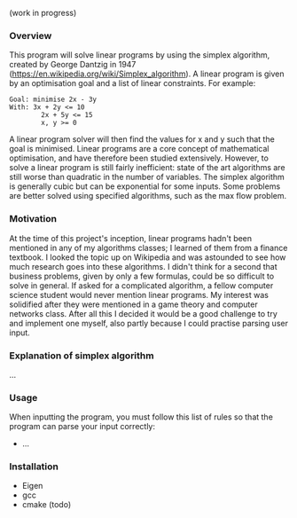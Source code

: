(work in progress)

### Overview
This program will solve linear programs by using the simplex algorithm, created by George Dantzig in 1947 (https://en.wikipedia.org/wiki/Simplex_algorithm). A linear program is given by an optimisation goal and a list of linear constraints. For example: 

	Goal: minimise 2x - 3y
	With: 3x + 2y <= 10
            2x + 5y <= 15
            x, y >= 0

A linear program solver will then find the values for x and y such that the goal is minimised. Linear programs are a core concept of mathematical optimisation, and have therefore been studied extensively. However, to solve a linear program is still fairly inefficient: state of the art algorithms are still worse than quadratic in the number of variables. The simplex algorithm is generally cubic but can be exponential for some inputs. Some problems are better solved using specified algorithms, such as the max flow problem.


### Motivation
At the time of this project's inception, linear programs hadn't been mentioned in any of my algorithms classes; I learned of them from a finance textbook. I looked the topic up on Wikipedia and was astounded to see how much research goes into these algorithms. I didn't think for a second that business problems, given by only a few formulas, could be so difficult to solve in general. If asked for a complicated algorithm, a fellow computer science student would never mention linear programs. My interest was solidified after they were mentioned in a game theory and computer networks class. After all this I decided it would be a good challenge to try and implement one myself, also partly because I could practise parsing user input.


### Explanation of simplex algorithm
...


### Usage
When inputting the program, you must follow this list of rules so that the program can parse your input correctly: 

* ... 




### Installation
* Eigen
* gcc
* cmake (todo)
